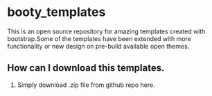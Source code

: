 # booty_templates
This is an open source repository for amazing templates created with bootstrap.Some of the templates have been extended with more functionality or new design on pre-build available open themes.

## How can I download this templates.
1. Simply download .zip file from github repo here.